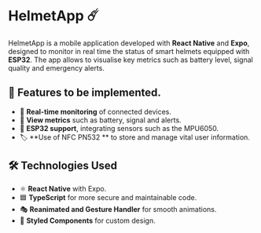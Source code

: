 # HelmetApp ☄️

HelmetApp is a mobile application developed with **React Native** and **Expo**, designed to monitor in real time the status of smart helmets equipped with **ESP32**. The app allows to visualise key metrics such as battery level, signal quality and emergency alerts.

## 🚀 Features to be implemented.
- 📡 **Real-time monitoring** of connected devices.
- 🔋 **View metrics** such as battery, signal and alerts.
- 🧷 **ESP32 support**, integrating sensors such as the MPU6050.
- 🏷 **Use of NFC PN532 ** to store and manage vital user information.

## 🛠 Technologies Used
- ⚛ **React Native** with Expo.
- 🟦 **TypeScript** for more secure and maintainable code.
- 🎭 **Reanimated and Gesture Handler** for smooth animations.
- 🎨 **Styled Components** for custom design.
